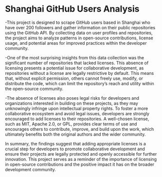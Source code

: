 
# Shanghai GitHub Users Analysis

-This project is designed to scrape GitHub users based in Shanghai who have over 200 followers and gather information on their public repositories using the GitHub API. By collecting data on user profiles and repositories, the project aims to analyze patterns in open-source contributions, license usage, and potential areas for improved practices within the developer community.

-One of the most surprising insights from this data collection was the significant number of repositories that lacked licenses. This absence of licensing presents a potential issue for collaborative development, as repositories without a license are legally restrictive by default. This means that, without explicit permission, others cannot freely use, modify, or distribute the code, which can limit the repository’s reach and utility within the open-source community.

-The absence of licenses also poses legal risks for developers and organizations interested in building on these projects, as they may unknowingly infringe upon intellectual property rights. To foster a more collaborative ecosystem and avoid legal issues, developers are strongly encouraged to add licenses to their repositories. A well-chosen license, such as MIT, Apache 2.0, or GPL, provides clear terms of use and encourages others to contribute, improve, and build upon the work, which ultimately benefits both the original authors and the wider community. 

In summary, the findings suggest that adding appropriate licenses is a crucial step for developers to promote collaborative development and ensure their projects are legally protected and openly accessible for further innovation. This project serves as a reminder of the importance of licensing in open-source contributions and the positive impact it has on the broader development community.
